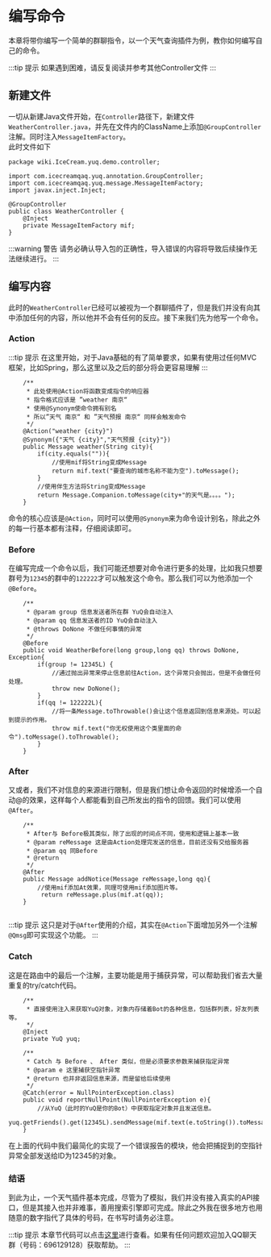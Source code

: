 # 编写命令

本章将带你编写一个简单的群聊指令，以一个天气查询插件为例，教你如何编写自己的命令。

:::tip 提示
如果遇到困难，请反复阅读并参考其他Controller文件
:::

## 新建文件

一切从新建Java文件开始，在`Controller`路径下，新建文件`WeatherController.java`，并先在文件内的ClassName上添加`@GroupController`注解。同时注入`MessageItemFactory`。  
此时文件如下
```java{3-5}
package wiki.IceCream.yuq.demo.controller;

import com.icecreamqaq.yuq.annotation.GroupController;
import com.icecreamqaq.yuq.message.MessageItemFactory;
import javax.inject.Inject;

@GroupController
public class WeatherController {
    @Inject
    private MessageItemFactory mif;
}
```
:::warning 警告
请务必确认导入包的正确性，导入错误的内容将导致后续操作无法继续进行。
:::

## 编写内容

此时的`WeatherController`已经可以被视为一个群聊插件了，但是我们并没有向其中添加任何的内容，所以他并不会有任何的反应。接下来我们先为他写一个命令。

### Action

:::tip 提示
在这里开始，对于Java基础的有了简单要求，如果有使用过任何MVC框架，比如Spring，那么这里以及之后的部分将会更容易理解
:::

```java{}
    /**
     * 此处使用@Action将函数变成指令的响应器
     * 指令格式应该是 ”weather 南京“
     * 使用@Synonym使命令拥有别名
     * 所以”天气 南京“ 和 ”天气预报 南京“ 同样会触发命令
     */
    @Action("weather {city}")
    @Synonym({"天气 {city}","天气预报 {city}"})
    public Message weather(String city){
        if(city.equals("")){
            //使用mif将String变成Message
            return mif.text("要查询的城市名称不能为空").toMessage();
        }
        //使用伴生方法将String变成Message
        return Message.Companion.toMessage(city+"的天气是。。。。");
    }
```

命令的核心应该是`@Action`，同时可以使用`@Synonym`来为命令设计别名，除此之外的每一行基本都有注释，仔细阅读即可。  

### Before

在编写完成一个命令以后，我们可能还想要对命令进行更多的处理，比如我只想要群号为`12345`的群中的`122222`才可以触发这个命令。那么我们可以为他添加一个`@Before`。

```java{}
    /**
     * @param group 信息发送者所在群 YuQ会自动注入
     * @param qq 信息发送者的ID YuQ会自动注入
     * @throws DoNone 不做任何事情的异常
     */
    @Before
    public void WeatherBefore(long group,long qq) throws DoNone, Exception{
        if(group != 12345L) {
            //通过抛出异常来停止信息前往Action，这个异常只会抛出，但是不会做任何处理。
            throw new DoNone();
        }
        if(qq != 122222L){
            //将一条Message.toThrowable()会让这个信息返回到信息来源处。可以起到提示的作用。
            throw mif.text("你无权使用这个类里面的命令").toMessage().toThrowable();
        }
    }
```

### After

又或者，我们不对信息的来源进行限制，但是我们想让命令返回的时候增添一个自动@的效果，这样每个人都能看到自己所发出的指令的回馈。我们可以使用`@After`。

```java{}
    /**
     * After与 Before极其类似，除了出现的时间点不同，使用和逻辑上基本一致
     * @param reMessage 这是由Action处理完发送的信息，目前还没有交给服务器
     * @param qq 同Before
     * @return
     */
    @After
    public Message addNotice(Message reMessage,long qq){
        //使用mif添加At效果，同理可使用mif添加图片等。
         return reMessage.plus(mif.at(qq));
    }


```

:::tip 提示
这只是对于`@After`使用的介绍，其实在`@Action`下面增加另外一个注解`@Qmsg`即可实现这个功能。
:::


### Catch

这是在路由中的最后一个注解，主要功能是用于捕获异常，可以帮助我们省去大量重复的try/catch代码。

```java{}
    /**
     * 直接使用注入来获取YuQ对象，对象内存储着Bot的各种信息，包括群列表，好友列表等。
     */
    @Inject
    private YuQ yuq;
    
    /**
     * Catch 与 Before 、 After 类似，但是必须要求参数来捕获指定异常
     * @param e 这里捕获空指针异常
     * @return 也并非返回信息来源，而是留给后续使用
     */
    @Catch(error = NullPointerException.class)
    public void reportNullPoint(NullPointerException e){
        //从YuQ（此时的YuQ是你的Bot）中获取指定对象并且发送信息。
        yuq.getFriends().get(12345L).sendMessage(mif.text(e.toString()).toMessage());
    }
```

在上面的代码中我们最简化的实现了一个错误报告的模块，他会把捕捉到的空指针异常全部发送给ID为12345的对象。


### 结语

到此为止，一个天气插件基本完成，尽管为了模拟，我们并没有接入真实的API接口，但是其接入也并非难事，善用搜索引擎即可完成。除此之外我在很多地方也用随意的数字指代了具体的号码，在书写时请务必注意。

:::tip 提示
本章节代码可以点击[这里](./code/WeatherController.java)进行查看。如果有任何问题欢迎加入QQ聊天群（号码：696129128）获取帮助。
:::
